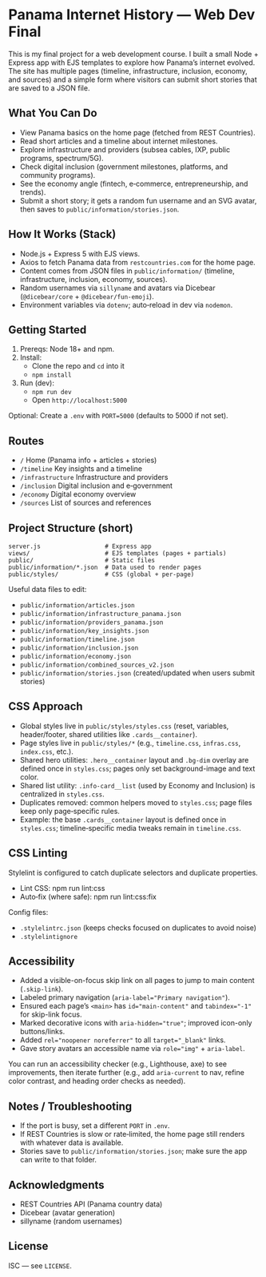 # Panama Internet History — Web Dev Final

This is my final project for a web development course. I built a small Node + Express app with EJS templates to explore how Panama’s internet evolved. The site has multiple pages (timeline, infrastructure, inclusion, economy, and sources) and a simple form where visitors can submit short stories that are saved to a JSON file.

## What You Can Do
- View Panama basics on the home page (fetched from REST Countries).
- Read short articles and a timeline about internet milestones.
- Explore infrastructure and providers (subsea cables, IXP, public programs, spectrum/5G).
- Check digital inclusion (government milestones, platforms, and community programs).
- See the economy angle (fintech, e‑commerce, entrepreneurship, and trends).
- Submit a short story; it gets a random fun username and an SVG avatar, then saves to `public/information/stories.json`.

## How It Works (Stack)
- Node.js + Express 5 with EJS views.
- Axios to fetch Panama data from `restcountries.com` for the home page.
- Content comes from JSON files in `public/information/` (timeline, infrastructure, inclusion, economy, sources).
- Random usernames via `sillyname` and avatars via Dicebear (`@dicebear/core` + `@dicebear/fun-emoji`).
- Environment variables via `dotenv`; auto‑reload in dev via `nodemon`.

## Getting Started
1) Prereqs: Node 18+ and npm.
2) Install:
   - Clone the repo and `cd` into it
   - `npm install`
3) Run (dev):
   - `npm run dev`
   - Open `http://localhost:5000`

Optional: Create a `.env` with `PORT=5000` (defaults to 5000 if not set).

## Routes
- `/` Home (Panama info + articles + stories)
- `/timeline` Key insights and a timeline
- `/infrastructure` Infrastructure and providers
- `/inclusion` Digital inclusion and e‑government
- `/economy` Digital economy overview
- `/sources` List of sources and references

## Project Structure (short)
```
server.js                  # Express app
views/                     # EJS templates (pages + partials)
public/                    # Static files
public/information/*.json  # Data used to render pages
public/styles/             # CSS (global + per-page)
```

Useful data files to edit:
- `public/information/articles.json`
- `public/information/infrastructure_panama.json`
- `public/information/providers_panama.json`
- `public/information/key_insights.json`
- `public/information/timeline.json`
- `public/information/inclusion.json`
- `public/information/economy.json`
- `public/information/combined_sources_v2.json`
- `public/information/stories.json` (created/updated when users submit stories)

## CSS Approach
- Global styles live in `public/styles/styles.css` (reset, variables, header/footer, shared utilities like `.cards__container`).
- Page styles live in `public/styles/*` (e.g., `timeline.css`, `infras.css`, `index.css`, etc.).
- Shared hero utilities: `.hero__container` layout and `.bg-dim` overlay are defined once in `styles.css`; pages only set background-image and text color.
- Shared list utility: `.info-card__list` (used by Economy and Inclusion) is centralized in `styles.css`.
- Duplicates removed: common helpers moved to `styles.css`; page files keep only page‑specific rules.
- Example: the base `.cards__container` layout is defined once in `styles.css`; timeline‑specific media tweaks remain in `timeline.css`.

## CSS Linting
Stylelint is configured to catch duplicate selectors and duplicate properties.

- Lint CSS:
  npm run lint:css
- Auto‑fix (where safe):
  npm run lint:css:fix

Config files:
- `.stylelintrc.json` (keeps checks focused on duplicates to avoid noise)
- `.stylelintignore`

## Accessibility
- Added a visible-on-focus skip link on all pages to jump to main content (`.skip-link`).
- Labeled primary navigation (`aria-label="Primary navigation"`).
- Ensured each page’s `<main>` has `id="main-content"` and `tabindex="-1"` for skip-link focus.
- Marked decorative icons with `aria-hidden="true"`; improved icon-only buttons/links.
- Added `rel="noopener noreferrer"` to all `target="_blank"` links.
- Gave story avatars an accessible name via `role="img"` + `aria-label`.

You can run an accessibility checker (e.g., Lighthouse, axe) to see improvements, then iterate further (e.g., add `aria-current` to nav, refine color contrast, and heading order checks as needed).

## Notes / Troubleshooting
- If the port is busy, set a different `PORT` in `.env`.
- If REST Countries is slow or rate‑limited, the home page still renders with whatever data is available.
- Stories save to `public/information/stories.json`; make sure the app can write to that folder.

## Acknowledgments
- REST Countries API (Panama country data)
- Dicebear (avatar generation)
- sillyname (random usernames)

## License
ISC — see `LICENSE`.
